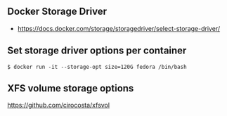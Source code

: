 ## Docker Storage Driver

-	https://docs.docker.com/storage/storagedriver/select-storage-driver/

## Set storage driver options per container

	$ docker run -it --storage-opt size=120G fedora /bin/bash
  
  
## XFS volume storage options

https://github.com/cirocosta/xfsvol  